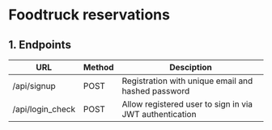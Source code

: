 # Foodtruck reservations

## 1. Endpoints

URL | Method | Desciption 
-- | -- | -- 
/api/signup | POST | Registration with unique email and hashed password
/api/login_check | POST | Allow registered user to sign in via JWT authentication